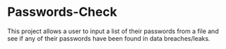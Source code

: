 # Passwords-Check

This project allows a user to input a list of their passwords from a file and see if any of their passwords have been found in data breaches/leaks.
